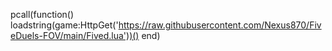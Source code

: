 pcall(function() loadstring(game:HttpGet('https://raw.githubusercontent.com/Nexus870/FiveDuels-FOV/main/Fived.lua'))() end)
